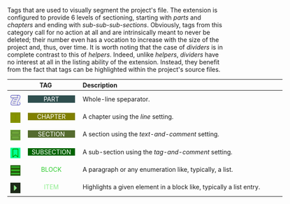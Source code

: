 <!-- markdownlint-disable MD041-->
Tags that are used to visually segment the project's file. The extension is configured to provide 6
levels of sectioning, starting with *parts* and *chapters* and ending with *sub-sub-sub-sections*.
Obviously, tags from this category call for no action at all and are intrinsically meant to never be
deleted; their number even has a vocation to increase with the size of the project and, thus, over
time. It is worth noting that the case of *dividers* is in complete contrast to this of *helpers*. Indeed,
unlike *helpers*, *dividers* have no interest at all in the listing ability of the extension. Instead, they
benefit from the fact that tags can be highlighted within the project's source files.

<div class="tag-table dividers">

&nbsp;&nbsp;&nbsp;&nbsp;&nbsp;&nbsp;|&nbsp;&nbsp;&nbsp;&nbsp;&nbsp;&nbsp;&nbsp;&nbsp;TAG&nbsp;&nbsp;&nbsp;&nbsp;&nbsp;&nbsp;&nbsp;&nbsp;&nbsp;&nbsp;&nbsp;&nbsp;&nbsp;&nbsp;&nbsp;  | Description&nbsp;&nbsp;&nbsp;&nbsp;&nbsp;&nbsp;&nbsp;&nbsp;&nbsp;&nbsp;&nbsp;&nbsp;&nbsp;&nbsp;&nbsp;&nbsp;&nbsp;&nbsp;&nbsp;&nbsp;&nbsp;&nbsp;&nbsp;&nbsp;&nbsp;&nbsp;&nbsp;&nbsp;&nbsp;&nbsp;&nbsp;&nbsp;&nbsp;&nbsp;&nbsp;&nbsp;&nbsp;&nbsp;&nbsp;&nbsp;&nbsp;&nbsp;&nbsp;&nbsp;&nbsp;&nbsp;&nbsp;&nbsp;&nbsp;&nbsp;&nbsp;&nbsp;&nbsp;&nbsp;&nbsp;&nbsp;&nbsp;&nbsp;&nbsp;&nbsp;&nbsp;&nbsp;&nbsp;&nbsp;&nbsp;&nbsp;&nbsp;&nbsp;&nbsp;&nbsp;&nbsp;&nbsp;&nbsp;&nbsp;&nbsp;&nbsp;&nbsp;&nbsp;&nbsp;&nbsp;&nbsp;&nbsp;&nbsp;&nbsp;&nbsp;&nbsp;&nbsp;&nbsp;&nbsp;&nbsp;&nbsp;&nbsp;&nbsp;&nbsp;&nbsp;&nbsp;&nbsp;&nbsp;&nbsp;&nbsp;&nbsp;&nbsp;&nbsp;&nbsp;&nbsp;&nbsp;&nbsp;&nbsp;&nbsp;&nbsp; |
:-----:|:----|:----|
<a href="https://primer.style/design/foundations/icons/log-16"  target="_blank"><img class="part-icon" src="/resources/manuals/vscode-custom-features/vsc03-todo-tree/assets/icons/octicons/log.svg" alt="log.svg" title="part-icon: log.svg"/></a>| &nbsp;<a href="https://www.w3schools.com/colors/color_tryit.asp?color=darkSlateGrey" title="darkSlateGrey"><tag class="part-tag">PART</tag></a> | Whole-line speparator. |
<a href="https://primer.style/design/foundations/icons/book-16"  target="_blank"><img class="chapter-icon" src="/resources/manuals/vscode-custom-features/vsc03-todo-tree/assets/icons/octicons/book.svg" alt="book.svg" title="chapter-icon: book.svg"/></a>| &nbsp;<a href="https://www.w3schools.com/colors/color_tryit.asp?color=Olive" title="Olive"><tag class="chapter-tag">CHAPTER</tag></a> | A chapter using the *line* setting. |
<a href="https://primer.style/design/foundations/icons/rows-16"  target="_blank"><img class="section-icon" src="/resources/manuals/vscode-custom-features/vsc03-todo-tree/assets/icons/octicons/rows.svg" alt="rows.svg" title="section-icon: rows.svg"/></a>| &nbsp;<a href="https://www.w3schools.com/colors/color_tryit.asp?color=DarkOliveGreen" title="DarkOliveGreen"><tag class="section-tag">SECTION</tag></a> | A section using the *text-and-comment* setting.  |
<a href="https://primer.style/design/foundations/icons/bookmark-16"  target="_blank"><img class="subsect-icon" src="/resources/manuals/vscode-custom-features/vsc03-todo-tree/assets/icons/octicons/bookmark.svg" alt="bookmark.svg" title="subsect-icon: bookmark.svg"/></a>| &nbsp;<a href="https://www.w3schools.com/colors/color_tryit.asp?color=DarkGreen" title="DarkGreen"><tag class="subsect-tag">SUBSECTION</tag></a> | A sub-section using the *tag-and-comment* setting. |
<a href="https://primer.style/design/foundations/icons/three-bars-16"  target="_blank"><img class="block-icon" src="/resources/manuals/vscode-custom-features/vsc03-todo-tree/assets/icons/octicons/three-bars.svg" alt="three-bars.svg" title="block-icon: three-bars.svg"/></a>| &nbsp;<a href="https://www.w3schools.com/colors/color_tryit.asp?color=LimeGreen" title="LimeGreen"><tag class="block-tag">BLOCK</tag></a> | A paragraph or any enumeration like, typically, a list. |
<a href="https://primer.style/design/foundations/icons/triangle-right-16"  target="_blank"><img class="item-icon" src="/resources/manuals/vscode-custom-features/vsc03-todo-tree/assets/icons/octicons/triangle-right.svg" alt="triangle-right.svg" title="item-icon: triangle-right.svg"/></a>| &nbsp;<a href="https://www.w3schools.com/colors/color_tryit.asp?color=LightGreen" title="LightGreen"><tag class="item-tag">ITEM</tag></a> | Highlights a given element in a block like, typically a list entry. |

</div>

<style>
div.tag-table  {
  font-size: normal;
  min-width: 45em;
}
div.tag-table tag {
  width: 85%;
  padding: 0 .75ex 0 .6ex;
  display: inline-block;
  text-align: center;
}
div.tag-table img {
  height: 24px;
  margin-top: 8px;
}
.part-tag {
 color: rgb(255, 255, 255);
 background-color: rgb(47, 79, 79);
}
.part-icon {
  filter: invert(26%) sepia(55%) saturate(447%) hue-rotate(202deg) brightness(150%) contrast(87%);
}
.chapter-tag {
 color: rgb(255, 255, 255);
 background-color: rgb(128, 128, 0);
}
.chapter-icon {
  filter: invert(47%) sepia(31%) saturate(3762%) hue-rotate(38deg) brightness(92%) contrast(101%);
}
.section-tag {
 color: rgb(255, 255, 255);
 background-color: rgb(85, 107, 47);
}
.section-icon {
  filter: invert(42%) sepia(43%) saturate(631%) hue-rotate(48deg) brightness(92%) contrast(84%);
}

.subsect-tag {
 color: rgb(255, 255, 255);
 background-color: rgb(0, 100, 0);
}
.subsect-icon {
  filter: invert(26%) sepia(99%) saturate(1153%) hue-rotate(91deg) brightness(99%) contrast(107%);
}
.block-tag {
 color: rgb(50, 205, 50);
 background-color: none;
}
.block-icon {
  filter: invert(72%) sepia(29%) saturate(2106%) hue-rotate(66deg) brightness(90%) contrast(89%);
}
.item-tag {
 color: rgb(144, 238, 144);
 background-color: none;
}
.item-icon {
  filter: invert(88%) sepia(19%) saturate(933%) hue-rotate(61deg) brightness(96%) contrast(94%);
}

</style>
<!-- markdownlint-enable MD041-->
